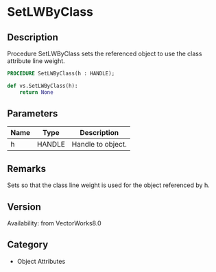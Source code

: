 # SetLWByClass

## Description
Procedure SetLWByClass sets the referenced object to use the class attribute line weight.

```pascal
PROCEDURE SetLWByClass(h : HANDLE);
```

```python
def vs.SetLWByClass(h):
    return None
```

## Parameters
|Name|Type|Description|
|---|---|---|
|h|HANDLE|Handle to object.|

## Remarks
Sets so that the class line weight is used for the object referenced by h.

## Version
Availability: from VectorWorks8.0

## Category
* Object Attributes

